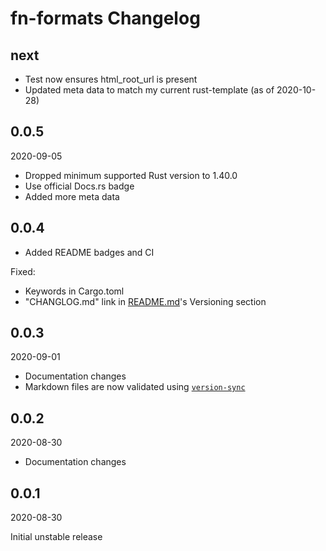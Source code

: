 # fn-formats Changelog

## next

* Test now ensures html_root_url is present
* Updated meta data to match my current rust-template (as of 2020-10-28)

## 0.0.5

2020-09-05

* Dropped minimum supported Rust version to 1.40.0
* Use official Docs.rs badge
* Added more meta data

## 0.0.4

* Added README badges and CI

Fixed:

* Keywords in Cargo.toml
* "CHANGLOG.md" link in [README.md](README.md)'s Versioning section

## 0.0.3

2020-09-01

* Documentation changes
* Markdown files are now validated using [`version-sync`](https://docs.rs/version-sync)

## 0.0.2

2020-08-30

* Documentation changes

## 0.0.1

2020-08-30

Initial unstable release
